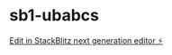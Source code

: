 # sb1-ubabcs

[Edit in StackBlitz next generation editor ⚡️](https://stackblitz.com/~/github.com/nroze22/sb1-ubabcs)